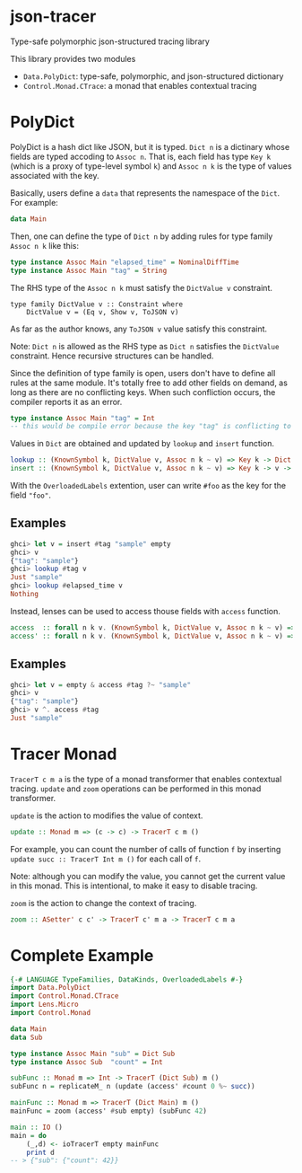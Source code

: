 # json-tracer
Type-safe polymorphic json-structured tracing library

This library provides two modules
- `Data.PolyDict`: type-safe, polymorphic, and json-structured dictionary
- `Control.Monad.CTrace`: a monad that enables contextual tracing

# PolyDict
PolyDict is a hash dict like JSON, but it is typed.
`Dict n` is a dictinary whose fields are typed accoding to `Assoc n`. 
That is, each field has type `Key k` (which is a proxy of type-level symbol `k`) and 
`Assoc n k` is the type of values associated with the key. 

Basically, users define a `data` that represents the namespace of the `Dict`.
For example:
```haskell
data Main
```

Then, one can define the type of `Dict n` by adding rules for type family `Assoc n k` like this:
```haskell
type instance Assoc Main "elapsed_time" = NominalDiffTime
type instance Assoc Main "tag" = String
```

The RHS type of the `Assoc n k` must satisfy the `DictValue v` constraint.
```hakell
type family DictValue v :: Constraint where
    DictValue v = (Eq v, Show v, ToJSON v)
```
As far as the author knows, any `ToJSON v` value satisfy this constraint.

Note: `Dict n` is allowed as the RHS type as `Dict n` satisfies the `DictValue` constraint. Hence recursive structures can be handled.

Since the definition of type family is open, users don't have to define all rules at the same module.
It's totally free to add other fields on demand, as long as there are no conflicting keys.
When such confliction occurs, the compiler reports it as an error.
```haskell
type instance Assoc Main "tag" = Int 
-- this would be compile error because the key "tag" is conflicting to the previous definition.
```

Values in `Dict` are obtained and updated by `lookup` and `insert` function.
```haskell
lookup :: (KnownSymbol k, DictValue v, Assoc n k ~ v) => Key k -> Dict n -> Maybe v
insert :: (KnownSymbol k, DictValue v, Assoc n k ~ v) => Key k -> v -> Dict n -> Dict n
```
With the `OverloadedLabels` extention, user can write `#foo` as the key for the field `"foo"`.

## Examples
```haskell
ghci> let v = insert #tag "sample" empty 
ghci> v
{"tag": "sample"}
ghci> lookup #tag v
Just "sample"
ghci> lookup #elapsed_time v
Nothing
```

Instead, lenses can be used to access thouse fields with `access` function.
```haskell
access  :: forall n k v. (KnownSymbol k, DictValue v, Assoc n k ~ v) => Key k -> Lens' (Dict n) (Maybe v)
access' :: forall n k v. (KnownSymbol k, DictValue v, Assoc n k ~ v) => Key k -> v -> Lens' (Dict n) v
```

## Examples
```haskell
ghci> let v = empty & access #tag ?~ "sample"
ghci> v
{"tag": "sample"}
ghci> v ^. access #tag
Just "sample"
```

# Tracer Monad
`TracerT c m a` is the type of a monad transformer that enables contextual tracing.
`update` and `zoom` operations can be performed in this monad transformer.

`update` is the action to modifies the value of context.
```haskell
update :: Monad m => (c -> c) -> TracerT c m ()
```
For example, you can count the number of calls of function `f` 
by inserting `update succ :: TracerT Int m ()` for each call of `f`.

Note: although you can modify the value, you cannot get the current value in this monad. 
This is intentional, to make it easy to disable tracing.

`zoom` is the action to change the context of tracing.
```haskell
zoom :: ASetter' c c' -> TracerT c' m a -> TracerT c m a
```

# Complete Example
```haskell
{-# LANGUAGE TypeFamilies, DataKinds, OverloadedLabels #-}
import Data.PolyDict
import Control.Monad.CTrace
import Lens.Micro
import Control.Monad

data Main
data Sub

type instance Assoc Main "sub" = Dict Sub
type instance Assoc Sub  "count" = Int

subFunc :: Monad m => Int -> TracerT (Dict Sub) m ()
subFunc n = replicateM_ n (update (access' #count 0 %~ succ))

mainFunc :: Monad m => TracerT (Dict Main) m ()
mainFunc = zoom (access' #sub empty) (subFunc 42)

main :: IO ()
main = do
    (_,d) <- ioTracerT empty mainFunc
    print d
-- > {"sub": {"count": 42}}
```
